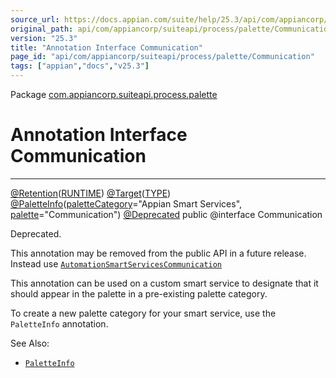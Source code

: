```yaml
---
source_url: https://docs.appian.com/suite/help/25.3/api/com/appiancorp/suiteapi/process/palette/Communication.html
original_path: api/com/appiancorp/suiteapi/process/palette/Communication.html
version: "25.3"
title: "Annotation Interface Communication"
page_id: "api/com/appiancorp/suiteapi/process/palette/Communication"
tags: ["appian","docs","v25.3"]
---
```



Package [com.appiancorp.suiteapi.process.palette](package-summary.html)

# Annotation Interface Communication

* * *

[@Retention](https://docs.oracle.com/en/java/javase/17/docs/api/java.base/java/lang/annotation/Retention.html "class or interface in java.lang.annotation")([RUNTIME](https://docs.oracle.com/en/java/javase/17/docs/api/java.base/java/lang/annotation/RetentionPolicy.html#RUNTIME "class or interface in java.lang.annotation")) [@Target](https://docs.oracle.com/en/java/javase/17/docs/api/java.base/java/lang/annotation/Target.html "class or interface in java.lang.annotation")([TYPE](https://docs.oracle.com/en/java/javase/17/docs/api/java.base/java/lang/annotation/ElementType.html#TYPE "class or interface in java.lang.annotation")) [@PaletteInfo](PaletteInfo.html "annotation interface in com.appiancorp.suiteapi.process.palette")([paletteCategory](PaletteInfo.html#paletteCategory\(\))\="Appian Smart Services", [palette](PaletteInfo.html#palette\(\))\="Communication") [@Deprecated](https://docs.oracle.com/en/java/javase/17/docs/api/java.base/java/lang/Deprecated.html "class or interface in java.lang") public @interface Communication

Deprecated.

This annotation may be removed from the public API in a future release. Instead use [`AutomationSmartServicesCommunication`](AutomationSmartServicesCommunication.html "annotation interface in com.appiancorp.suiteapi.process.palette")

This annotation can be used on a custom smart service to designate that it should appear in the palette in a pre-existing palette category.

To create a new palette category for your smart service, use the `PaletteInfo` annotation.

See Also:

-   [`PaletteInfo`](PaletteInfo.html "annotation interface in com.appiancorp.suiteapi.process.palette")